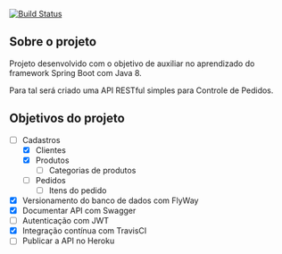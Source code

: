 [![Build Status](https://travis-ci.org/andersonalveson/pedidos-api.svg?branch=master)](https://travis-ci.org/andersonalveson/pedidos-api)

## Sobre o projeto

Projeto desenvolvido com o objetivo de auxiliar no aprendizado do framework Spring Boot com Java 8.

Para tal será criado uma API RESTful simples para Controle de Pedidos.

## Objetivos do projeto

- [ ] Cadastros
    - [x] Clientes
    - [x] Produtos
        - [ ] Categorias de produtos
    - [ ] Pedidos
        - [ ] Itens do pedido
- [x] Versionamento do banco de dados com FlyWay
- [x] Documentar API com Swagger
- [ ] Autenticação com JWT
- [x] Integração contínua com TravisCI
- [ ] Publicar a API no Heroku